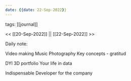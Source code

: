 ```yaml
---
date: {{date: 22-Sep-2022}}
---
```

tags: [[journal]]

<< [[20-Sep-2022]] || [[22-Sep-2022]] >>

Daily note:

Video making 
Music 
Photography 
Key concepts - gratitud

DYI 
3D portfolio 
Your life in data

Indispensable Developer for the company